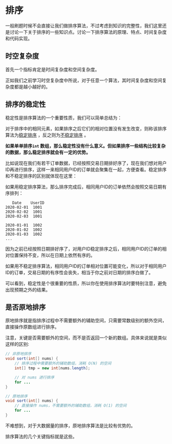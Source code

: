 # 排序

一般刷题时候不会直接让我们做排序算法，不过考虑到知识的完整性，我们这里还是讨论一下关于排序的一些知识点。讨论一下排序算法的原理、特点、时间复杂度和代码实现。

## 时空复杂度

首先一个指标肯定是时间复杂度和空间复杂度。

正如我们之前学习时空复杂度中所说，对于任意一个算法，其时间复杂度和空间复杂度都是越小越好的。

## 排序的稳定性

稳定性是排序算法的一个重要性质，我们可以简单总结为：

对于排序中的相同元素，如果排序之后它们的相对位置没有发生改变，则称该排序算法为<u>稳定排序</u> ，反之则为<u>不稳定排序</u> 。

**如果单单排序`int` 数组，那么稳定性没有什么意义。但如果排序一些结构比较复杂的数据，那么稳定排序就会有一定的优势。**

比如说现在我们有若干订单数据，已经按照交易日期排好序了，现在我们想对用户ID再进行排序，这样一来相同用户ID的订单就会聚集在一起，方便查看。稳定排序和不稳定排序的区别就体现在这里：

如果用稳定排序算法，那么排序完成后，相同用户ID的订单依然会按照交易日期有序排列：
```
   Date    UserID
2020-02-01  1001
2020-02-02  1001
2020-02-03  1001

2020-01-01  1002
2020-01-02  1002
2020-01-03  1002
...
```

因为之前已经按照日期排好序了，对用户ID稳定排序之后，相同用户ID的订单的相对位置保持不变，所以在日期上依然有序的。

如果用不稳定排序算法，相同用户ID的订单相对位置可能变化，所以对于相同用户ID的订单，交易日期的有序性会丧失，相当于你之前对日期的排序白做了。

可以看到，稳定性是个很重要的性质，所以你在使用排序算法时要特别注意，避免出现预期之外的结果。

## 是否原地排序

原地排序就是指排序过程中不需要额外的辅助空间，只需要常数级别的额外空间，直接操作原数组进行排序。

注意，关键是否需要额外的空间，而不是否返回一个新的数组。具体来说就是类似这样的区别:

```java
// 非原地排序
void sort(int[] nums) {
    // 排序过程中需要额外的辅助数组，消耗 O(N) 的空间
    int[] tmp = new int[nums.length];

    // 对 nums 进行排序
    for ...
}

// 原地排序
void sort(int[] nums) {
    // 直接操作 nums，不需要额外的辅助数组，消耗 O(1) 的空间
    for ...
}
```

不难想到，对于大数据量的排序，原地排序算法是比较有优势的。

排序算法的几个关键指标就是这些。


